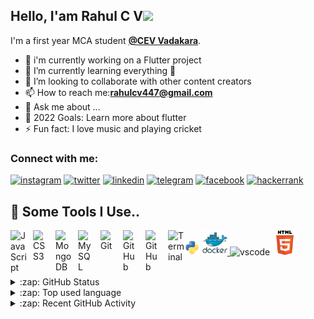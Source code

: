 <h2>Hello, I'am Rahul C V<img src="https://raw.githubusercontent.com/MartinHeinz/MartinHeinz/master/wave.gif" width="30px"></h2>
<p>I'm  a first year MCA student <strong><a href="https://cev.ac.in/">@CEV Vadakara</a></strong>.</p> 


- 🔭 i'm currently working on a Flutter project
- 🌱 I’m currently learning everything 🤣
- 👯 I’m looking to collaborate with other content creators
- 📫 How to reach me:**rahulcv447@gmail.com**
-  💬 Ask me about ...
- 🥅 2022 Goals: Learn more about flutter
- ⚡ Fun fact: I love music and playing cricket


### Connect with me:
<p align="left">
<a href="https://instagram.com/__rahul_cv" target="blank"><img src="https://image.similarpng.com/very-thumbnail/2020/05/Glossy-Instagram-icon-PNG.png" alt="instagram" width="40" height="40" /></a>
<a href="https://twitter.com/cv89599063" target="blank"><img src="https://t4.ftcdn.net/jpg/04/83/36/97/360_F_483369745_d9uQmdRaUGrZjuZC95rh10o64eYunK6c.jpg" alt="twitter" width="40" height="40"/></a>
 <a href="https://www.linkedin.com/in/rahul-c-v-4b2260240" target="blank"><img src="https://image.similarpng.com/very-thumbnail/2021/01/Illustration-of-Linkedin-icon-on-transparent-background-PNG.png" alt="linkedin" width="40" height="40"/></a>
 <a href="https://t.me/" target="blank"><img src="https://encrypted-tbn0.gstatic.com/images?q=tbn:ANd9GcRP2v_VjYKNg9RrPTezJ_rJW1kphowSkGIoxxadCk40LHKcYAAotkvb5JFy9x5gVKUTkXw&usqp=CAU" alt="telegram" width="40" height="40" /></a>
<a href="" target="blank"><img src="https://w7.pngwing.com/pngs/807/849/png-transparent-facebook-logo-social-media-facebook-like-button-computer-icons-facebook-like-button-social-trademark-logo-internet-thumbnail.png" alt="facebook" width="40" height="40" /></a>
<a href="https://www.hackerrank.com/@rahulcv447" target="blank"><img src="https://upload.wikimedia.org/wikipedia/commons/4/40/HackerRank_Icon-1000px.png" alt="hackerrank" width="40" height="40" /></a>
</p>
<h2>🚀 Some Tools I Use..</h2>
<p align="left">
<img src="https://raw.githubusercontent.com/devicons/devicon/master/icons/python/python-original.svg" alt="python" width="25" height="25" />
<a href="https://www.docker.com/" target="_blank"> <img src="https://raw.githubusercontent.com/devicons/devicon/master/icons/docker/docker-original-wordmark.svg" alt="docker" width="40" height="40"/> </a>
<img src="https://cdn.worldvectorlogo.com/logos/visual-studio-code-1.svg" alt="vscode" width="25" height="25" />
   <a href="https://www.w3.org/html/" target="_blank"> <img src="https://raw.githubusercontent.com/devicons/devicon/master/icons/html5/html5-original-wordmark.svg" alt="html5" width="40" height="40"/> </a>
 <img align="left" alt="JavaScript" width="26px" src="https://cdn.jsdelivr.net/gh/devicons/devicon/icons/javascript/javascript-original.svg" style="padding-right:10px;" />
   <img align="left" alt="CSS3" width="26px" src="https://cdn.jsdelivr.net/gh/devicons/devicon/icons/css3/css3-original.svg" style="padding-right:10px;"/>
 <img align="left" alt="MongoDB" width="26px" src="https://cdn.jsdelivr.net/gh/devicons/devicon/icons/mongodb/mongodb-original.svg" style="padding-right:10px;" />
<img align="left" alt="MySQL" width="26px" src="https://cdn.jsdelivr.net/gh/devicons/devicon/icons/mysql/mysql-original.svg" style="padding-right:10px;"/>
<img align="left" alt="Git" width="26px" src="https://cdn.jsdelivr.net/gh/devicons/devicon/icons/git/git-original.svg" style="padding-right:10px;" />
<img align="left" alt="GitHub" width="26px" src="https://user-images.githubusercontent.com/3369400/139447912-e0f43f33-6d9f-45f8-be46-2df5bbc91289.png" style="padding-right:10px;" />
<img align="left" alt="GitHub" width="26px" src="https://user-images.githubusercontent.com/3369400/139448065-39a229ba-4b06-434b-bc67-616e2ed80c8f.png" style="padding-right:10px;" />
<img align="left" alt="Terminal" width="26px" src="./img/terminal-dark.svg" />
</p><br>

<details>
<summary>:zap: GitHub Status</summary>

  <img align="left" alt="Rahul GitHub Status" src="https://github-readme-stats.vercel.app/api?username=Rahul628226&show_icons=true&hide_border=false&title_color=ff652f&icon_color=FFE400&bg_color=09131B&text_color=ffffff&border_color=0c1a25" />
</details>
 <details>
<summary>:zap: Top used language</summary>

   <img align="left" alt="Most language used" src="https://github-readme-stats.vercel.app/api/top-langs/?username=Rahul628226&theme=tokyonight"/>
   </details>
   <details>
 
  <summary>:zap: Recent GitHub Activity</summary>
  
<!--START_SECTION:activity-->
1. 🗣 Commented on [](https://github.com/Rahul628226) in [Rahul628226](https://github.com/Rahul6282)
2. 🎉 Merged PR [](https://github.com/Rahul628226) in [Rahul628226](https://github.com/Rahul6282)
3. ❌ Closed PR [](https://github.com/Rahul628226) in [Rahul628226](https://github.com/Rahul628226)
4. 🗣 Commented on [](https://github.com/Rahul628226) in [Rahul628226](https://github.com/Rahul628226)
<!--END_SECTION:activity-->
</details>
